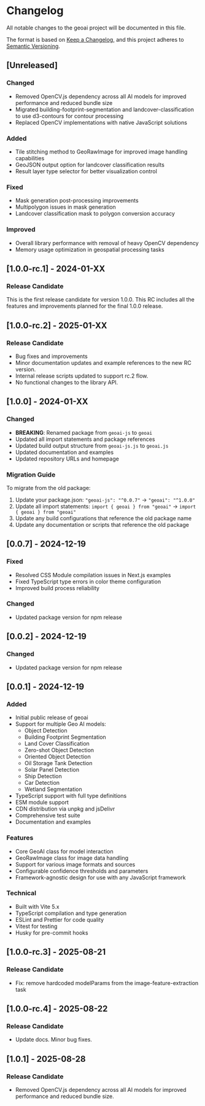 # Changelog

All notable changes to the geoai project will be documented in this file.

The format is based on [Keep a Changelog](https://keepachangelog.com/en/1.0.0/),
and this project adheres to [Semantic Versioning](https://semver.org/spec/v2.0.0.html).

## [Unreleased]

### Changed
- Removed OpenCV.js dependency across all AI models for improved performance and reduced bundle size
- Migrated building-footprint-segmentation and landcover-classification to use d3-contours for contour processing
- Replaced OpenCV implementations with native JavaScript solutions

### Added
- Tile stitching method to GeoRawImage for improved image handling capabilities
- GeoJSON output option for landcover classification results
- Result layer type selector for better visualization control

### Fixed
- Mask generation post-processing improvements
- Multipolygon issues in mask generation
- Landcover classification mask to polygon conversion accuracy

### Improved
- Overall library performance with removal of heavy OpenCV dependency
- Memory usage optimization in geospatial processing tasks

## [1.0.0-rc.1] - 2024-01-XX

### Release Candidate
This is the first release candidate for version 1.0.0. This RC includes all the features and improvements planned for the final 1.0.0 release.

## [1.0.0-rc.2] - 2025-01-XX

### Release Candidate
- Bug fixes and improvements
- Minor documentation updates and example references to the new RC version.
- Internal release scripts updated to support rc.2 flow.
- No functional changes to the library API.

## [1.0.0] - 2024-01-XX

### Changed
- **BREAKING**: Renamed package from `geoai-js` to `geoai`
- Updated all import statements and package references
- Updated build output structure from `geoai-js.js` to `geoai.js`
- Updated documentation and examples
- Updated repository URLs and homepage

### Migration Guide
To migrate from the old package:
1. Update your package.json: `"geoai-js": "^0.0.7"` → `"geoai": "^1.0.0"`
2. Update all import statements: `import { geoai } from "geoai"` → `import { geoai } from "geoai"`
3. Update any build configurations that reference the old package name
4. Update any documentation or scripts that reference the old package

## [0.0.7] - 2024-12-19

### Fixed

- Resolved CSS Module compilation issues in Next.js examples
- Fixed TypeScript type errors in color theme configuration
- Improved build process reliability

### Changed

- Updated package version for npm release

## [0.0.2] - 2024-12-19

### Changed

- Updated package version for npm release

## [0.0.1] - 2024-12-19

### Added

- Initial public release of geoai
- Support for multiple Geo AI models:
  - Object Detection
  - Building Footprint Segmentation
  - Land Cover Classification
  - Zero-shot Object Detection
  - Oriented Object Detection
  - Oil Storage Tank Detection
  - Solar Panel Detection
  - Ship Detection
  - Car Detection
  - Wetland Segmentation
- TypeScript support with full type definitions
- ESM module support
- CDN distribution via unpkg and jsDelivr
- Comprehensive test suite
- Documentation and examples

### Features

- Core GeoAI class for model interaction
- GeoRawImage class for image data handling
- Support for various image formats and sources
- Configurable confidence thresholds and parameters
- Framework-agnostic design for use with any JavaScript framework

### Technical

- Built with Vite 5.x
- TypeScript compilation and type generation
- ESLint and Prettier for code quality
- Vitest for testing
- Husky for pre-commit hooks

## [1.0.0-rc.3] - 2025-08-21

### Release Candidate
- Fix: remove hardcoded modelParams from the image-feature-extraction task


## [1.0.0-rc.4] - 2025-08-22

### Release Candidate
- Update docs. Minor bug fixes.


## [1.0.1] - 2025-08-28

### Release Candidate
- Removed OpenCV.js dependency across all AI models for improved performance and reduced bundle size.

